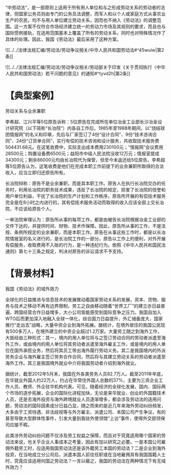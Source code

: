 “中劳动法”，是一部原则上适用于所有用人单位和与之形成劳动关系的劳动者的法律，但国家公务员则由专门的公务员法调整，而军人和以个人或家庭方式从事农业生产的农民，均不与用人单位建立劳动关系，因而也不纳入《劳动法》的调整范围。这一方案不仅符合市场经济建立统一的劳动力市场及其规则的要求，而且也与国际惯例接轨，在适用范围基本上覆盖了所有的劳动关系，同时也对特殊情况作了具体的处理。因此，我国《劳动法》最后采用了这种方案。

![[../../法律法规汇编/劳动法/劳动争议相关/中华人民共和国劳动法#^45wuiw|第2条]]

![[../../法律法规汇编/劳动法/劳动争议相关/劳动部关于印发《关于贯彻执行〈中华人民共和国劳动法〉若干问题的意见》的通知#^tyvd2h|第2条]]
# 【典型案例】
劳动关系与业余兼职

李希超、江兴平等5位原告诉称：5位原告在完成所在单位冶金工业部长沙冶金设计研究院（以下简称“长冶院”）内各自工作后，1985年至1988年期间，以“烧结球团情报网”的名义和印章，先后与厂家签订了4份“设计合同”、9份“技术咨询合同”、24份“订货单合同”，实行有偿的技术咨询和设计服务，共收取技术服务费504431.68元。在这笔收费中，实际支出成本费用230100元；“情报网”会议费用28500元；购置设备费6500元；益阳市中级人民法院没收12万元；情报室提成34300元；剩余86000元均由长冶院代为保管，但至今未返还给5位原告。李希超等5位原告认为，这笔收费是他们在完成本职工作前提下的业余兼职所取得的合法收入，应当立即归还原告所有。

长冶院辩称：原告不是业余兼职，而是其本职工作。原告人在执行长冶院交办的任务时，利用长冶院的职务技术成果，违反了长冶院的规定，损害了长冶院的信誉和用户单位利益，干扰了长冶院的生产计划和工作秩序。原告所开展的有偿技术服务完全是在8小时之内进行的，其有偿技术服务活动而取得的收入应该全部上交长冶院，不应该给原告个人。

一审法院审理认为：原告所从事的每项工作，都是由被告长冶院根据冶金工业部的文件下达的，并提供时间、财物、技术作保障。因此，原告所从事的工作，不是法规、条例所规定的业余兼职，而是本职工作。原告在从事这些工作时，都是以长冶院情报室的名义进行的，是长冶院工作的一部分。原告以工作上的便利，对外开展有偿服务，收取费用不入账的行为，是一种违纪行为。依照《中华人民共和国民法通则》第七十三条之规定，判决对原告的诉讼请求不予支持。
# 【背景材料】
我国《劳动法》的域外效力

全球化的日益推进与信息技术的发展推动着国家劳动关系的发展，资本、货物、服务与技术之移动不再有边界限制，劳工之自由移动随着“世界工厂”的建立亦日益普遍，跨国经营合作日益增多，大小公司皆能感受到国际竞争之压力。我国自加入WTO后而更加深入地融入全球一体化，综合国力日益提升，外汇储备庞大，国家推行“走出去”战略，大量中资企业到海外拓展。据统计，在境外居住的我国公民现有500多万人，在境外建立的中资企业超过1.2万家。大量劳工随之到海外工作，大抵经由三种形式：其一，境内的用人单位将与之签订劳动合同的劳动者派遣至海外工作，或由境内的用人单位将其劳动者派遣至海外雇主工作，或是境内的用人单位在国外承揽业务，然后将其员工带出海外履行劳动义务。其二是我国境内的外派劳务企业与海外雇主签订劳务合作合同，然后将与其建立劳动关系的劳动者派遣至海外工作。其三是我国境外就业中介将我国劳动者介绍到海外就业。

据统计，截至2012年5月末，我国在外各类劳务人员82.7万人。截至2011年年底，在华就业外国人约22万人，约占在华常住外国人总数的37%，主要为三资企业工作人员、教师、外企驻华机构代表。可见，随着经济的全球化发展，国内、国际两个市场的逐步拓展，企业的国际化进程加快，无论是来华就业、创业的外国籍技术人员，还是去海外投资与海外跨境就业人员逐渐增多，都会涉及劳动法的适用问题，劳动法的国际因素成分日益凸显，随之而来的是近几年来海外劳动纠纷频发，大多由于工资待遇、非法歧视等与外方雇主、派遣公司、本国公司产生争议，有的甚至导致大型群体性事件，引发大量到我驻外使领馆“上访”事件，使得外交部领保司应接不暇。

此类涉外劳动纠纷问题不仅涉及劳工权益之保障，而且对于究竟适用哪个国家的劳动法来说，也关乎企业人事成本之考量，因此有加以研究之必要。一是本国公司雇佣外籍劳工时，应适用我国劳动法还是该外籍劳工本国的劳动法？二是企业到海外投资，在当地成立分公司后，派遣本国人前往任职或在当地雇佣具有我国国籍人士时，究竟应该适用何国之劳动法？一言以蔽之，我国的劳动法在两种情况下有无域外效力？